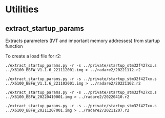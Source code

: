 # Utilities

## extract_startup_params
Extracts parameters (IVT and important memory addresses) from startup function

To create a load file for r2:
```
./extract_startup_params.py -r -s ../private/startup_stm32f427xx.s ../X6100_BBFW_V1.1.6_221112001.img > ../radare2/20221112.r2
```

```
./extract_startup_params.py -r -s ../private/startup_stm32f427xx.s ../X6100_BBFW_V1.1.6_221102001.img > ../radare2/20221102.r2
```

```
./extract_startup_params.py -r -s ../private/startup_stm32f427xx.s ../X6100_BBFW_20220410001.img > ../radare2/20220410.r2
```

```
./extract_startup_params.py -r -s ../private/startup_stm32f427xx.s ../X6100_BBFW_20211207001.img > ../radare2/20211207.r2
```

